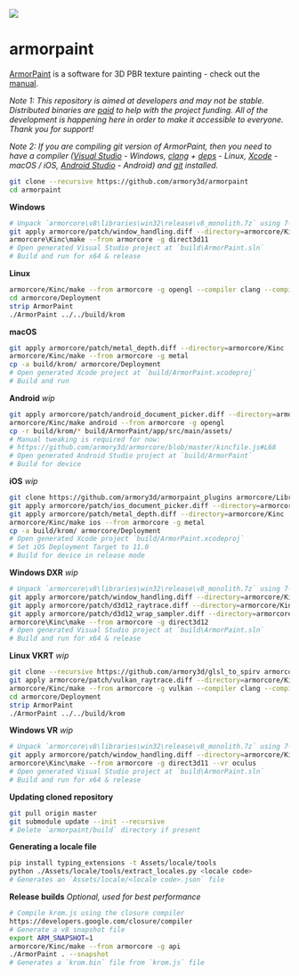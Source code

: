 ![](https://armorpaint.org/img/git.jpg)

armorpaint
==============

[ArmorPaint](https://armorpaint.org) is a software for 3D PBR texture painting - check out the [manual](https://armorpaint.org/manual).

*Note 1: This repository is aimed at developers and may not be stable. Distributed binaries are [paid](https://armorpaint.org/download) to help with the project funding. All of the development is happening here in order to make it accessible to everyone. Thank you for support!*

*Note 2: If you are compiling git version of ArmorPaint, then you need to have a compiler ([Visual Studio](https://visualstudio.microsoft.com/downloads/) - Windows, [clang](https://clang.llvm.org/get_started.html) + [deps](https://github.com/armory3d/armorpaint/wiki/Linux-Dependencies) - Linux, [Xcode](https://developer.apple.com/xcode/resources/) - macOS / iOS, [Android Studio](https://developer.android.com/studio) - Android) and [git](https://git-scm.com/downloads) installed.*

```bash
git clone --recursive https://github.com/armory3d/armorpaint
cd armorpaint
```

**Windows**
```bash
# Unpack `armorcore\v8\libraries\win32\release\v8_monolith.7z` using 7-Zip - Extract Here (exceeds 100MB)
git apply armorcore/patch/window_handling.diff --directory=armorcore/Kinc
armorcore\Kinc\make --from armorcore -g direct3d11
# Open generated Visual Studio project at `build\ArmorPaint.sln`
# Build and run for x64 & release
```

**Linux**
```bash
armorcore/Kinc/make --from armorcore -g opengl --compiler clang --compile
cd armorcore/Deployment
strip ArmorPaint
./ArmorPaint ../../build/krom
```

**macOS**
```bash
git apply armorcore/patch/metal_depth.diff --directory=armorcore/Kinc
armorcore/Kinc/make --from armorcore -g metal
cp -a build/krom/ armorcore/Deployment
# Open generated Xcode project at `build/ArmorPaint.xcodeproj`
# Build and run
```

**Android** *wip*
```bash
git apply armorcore/patch/android_document_picker.diff --directory=armorcore/Kinc
armorcore/Kinc/make android --from armorcore -g opengl
cp -r build/krom/* build/ArmorPaint/app/src/main/assets/
# Manual tweaking is required for now:
# https://github.com/armory3d/armorcore/blob/master/kincfile.js#L68
# Open generated Android Studio project at `build/ArmorPaint`
# Build for device
```

**iOS** *wip*
```bash
git clone https://github.com/armory3d/armorpaint_plugins armorcore/Libraries/plugins
git apply armorcore/patch/ios_document_picker.diff --directory=armorcore/Kinc
git apply armorcore/patch/metal_depth.diff --directory=armorcore/Kinc
armorcore/Kinc/make ios --from armorcore -g metal
cp -a build/krom/ armorcore/Deployment
# Open generated Xcode project `build/ArmorPaint.xcodeproj`
# Set iOS Deployment Target to 11.0
# Build for device in release mode
```

**Windows DXR** *wip*
```bash
# Unpack `armorcore\v8\libraries\win32\release\v8_monolith.7z` using 7-Zip - Extract Here (exceeds 100MB)
git apply armorcore/patch/window_handling.diff --directory=armorcore/Kinc
git apply armorcore/patch/d3d12_raytrace.diff --directory=armorcore/Kinc
git apply armorcore/patch/d3d12_wrap_sampler.diff --directory=armorcore/Kinc
armorcore\Kinc\make --from armorcore -g direct3d12
# Open generated Visual Studio project at `build\ArmorPaint.sln`
# Build and run for x64 & release
```

**Linux VKRT** *wip*
```bash
git clone --recursive https://github.com/armory3d/glsl_to_spirv armorcore/Libraries/glsl_to_spirv
git apply armorcore/patch/vulkan_raytrace.diff --directory=armorcore/Kinc
armorcore/Kinc/make --from armorcore -g vulkan --compiler clang --compile
cd armorcore/Deployment
strip ArmorPaint
./ArmorPaint ../../build/krom
```

**Windows VR** *wip*
```bash
# Unpack `armorcore\v8\libraries\win32\release\v8_monolith.7z` using 7-Zip - Extract Here (exceeds 100MB)
git apply armorcore/patch/window_handling.diff --directory=armorcore/Kinc
armorcore\Kinc\make --from armorcore -g direct3d11 --vr oculus
# Open generated Visual Studio project at `build\ArmorPaint.sln`
# Build and run for x64 & release
```

**Updating cloned repository**
```bash
git pull origin master
git submodule update --init --recursive
# Delete `armorpaint/build` directory if present
```

**Generating a locale file**
```bash
pip install typing_extensions -t Assets/locale/tools
python ./Assets/locale/tools/extract_locales.py <locale code>
# Generates an `Assets/locale/<locale code>.json` file
```

**Release builds** *Optional, used for best performance*
```bash
# Compile krom.js using the closure compiler
https://developers.google.com/closure/compiler
# Generate a v8 snapshot file
export ARM_SNAPSHOT=1
armorcore/Kinc/make --from armorcore -g api
./ArmorPaint . --snapshot
# Generates a `krom.bin` file from `krom.js` file
```
